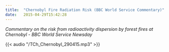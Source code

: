 ```yaml
---
title:  "Chernobyl Fire Radiation Risk (BBC World Service Commentary)"
date:   2015-04-29T15:42:28
---
```


_Commentary on the risk from radioactivity dispersion by forest fires at Chernobyl - BBC World Service Newsday_


{{< audio "/TCh_Chernobyl_290415.mp3" >}}


